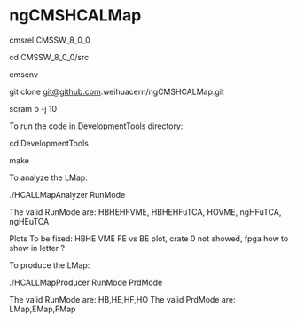 # ngCMSHCALMap

cmsrel CMSSW_8_0_0

cd CMSSW_8_0_0/src

cmsenv

git clone git@github.com:weihuacern/ngCMSHCALMap.git

scram b -j 10

To run the code in DevelopmentTools directory:

cd DevelopmentTools

make

To analyze the LMap:

./HCALLMapAnalyzer RunMode

The valid RunMode are: HBHEHFVME, HBHEHFuTCA, HOVME, ngHFuTCA, ngHEuTCA

Plots To be fixed: HBHE VME FE vs BE plot, crate 0 not showed, fpga how to show in letter ?

To produce the LMap:

./HCALLMapProducer RunMode PrdMode

The valid RunMode are: HB,HE,HF,HO
The valid PrdMode are: LMap,EMap,FMap

